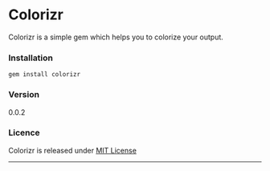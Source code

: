 # Colorizr

Colorizr is a simple gem which helps you to colorize your output. 

### Installation
```
gem install colorizr 
```
### Version
0.0.2

### Licence
Colorizr is released under [MIT License](https://github.com/sharonGT/Colorizr/blob/master/MIT_license.md)



----
